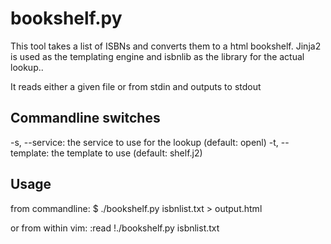 bookshelf.py
============

This tool takes a list of ISBNs and converts them to a html bookshelf. Jinja2 is used as the templating engine and isbnlib as the library for the actual lookup..

It reads either a given file or from stdin and outputs to stdout

Commandline switches
--------------------

-s, --service: the service to use for the lookup (default: openl)
-t, --template: the template to use (default: shelf.j2)

Usage
-----

from commandline:
$ ./bookshelf.py isbnlist.txt > output.html

or from within vim:
:read !./bookshelf.py isbnlist.txt
